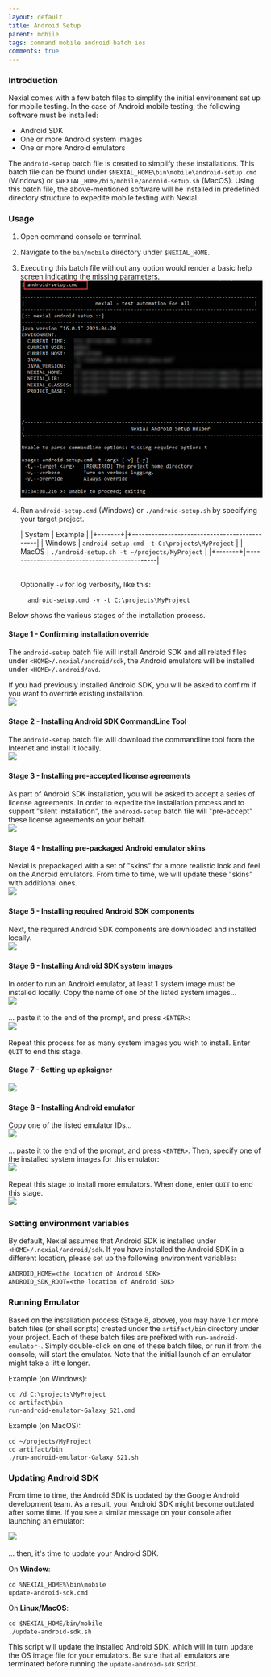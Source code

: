 ```yaml
---
layout: default
title: Android Setup
parent: mobile
tags: command mobile android batch ios
comments: true
---
```



### Introduction
Nexial comes with a few batch files to simplify the initial environment set up for mobile testing. In the case of 
Android mobile testing, the following software must be installed:
- Android SDK
- One or more Android system images
- One or more Android emulators

The `android-setup` batch file is created to simplify these installations. This batch file can be found under 
`$NEXIAL_HOME\bin\mobile\android-setup.cmd` (Windows) or `$NEXIAL_HOME/bin/mobile/android-setup.sh` (MacOS). Using this
batch file, the above-mentioned software will be installed in predefined directory structure to expedite mobile testing
with Nexial.


### Usage

1. Open command console or terminal.
2. Navigate to the `bin/mobile` directory under `$NEXIAL_HOME`.
3. Executing this batch file without any option would render a basic help screen indicating the missing parameters.
   ![](image/android-setup-01.png)
4. Run `android-setup.cmd` (Windows) or `./android-setup.sh` by specifying your target project.<br/>

   | System  | Example                                      |
   |+-------+|+---------------------------------------------|
   | Windows | `android-setup.cmd -t C:\projects\MyProject` |
   | MacOS   | `./android-setup.sh -t ~/projects/MyProject` |
   |+-------+|+---------------------------------------------|

   <br/>Optionally `-v` for log verbosity, like this:<br/>
   ```
	 android-setup.cmd -v -t C:\projects\MyProject
	 ```

Below shows the various stages of the installation process.


#### Stage 1 - Confirming installation override
The `android-setup` batch file will install Android SDK and all related files under `<HOME>/.nexial/android/sdk`, the
Android emulators will be installed under `<HOME>/.android/avd`.

If you had previously installed Android SDK, you will be asked to confirm if you want to override existing installation.
<br/>
![](image/android-setup-02.png)

#### Stage 2 - Installing Android SDK CommandLine Tool
The `android-setup` batch file will download the commandline tool from the Internet and install it locally.<br/>
![](image/android-setup-03.png)

#### Stage 3 - Installing pre-accepted license agreements
As part of Android SDK installation, you will be asked to accept a series of license agreements. In order to expedite
the installation process and to support "silent installation", the `android-setup` batch file will "pre-accept" these
license agreements on your behalf.<br/>
![](image/android-setup-04.png)

#### Stage 4 - Installing pre-packaged Android emulator skins
Nexial is prepackaged with a set of "skins" for a more realistic look and feel on the Android emulators. From time to
time, we will update these "skins" with additional ones.<br/>
![](image/android-setup-05.png)

#### Stage 5 - Installing required Android SDK components
Next, the required Android SDK components are downloaded and installed locally.<br/>
![](image/android-setup-06.png)

#### Stage 6 - Installing Android SDK system images
In order to run an Android emulator, at least 1 system image must be installed locally. Copy the name of one of the
listed system images...<br/>
![](image/android-setup-07.png)

... paste it to the end of the prompt, and press `<ENTER>`:<br/>
![](image/android-setup-08.png)

Repeat this process for as many system images you wish to install. Enter `QUIT` to end this stage.

#### Stage 7 - Setting up apksigner
![](image/android-setup-09.png)

#### Stage 8 - Installing Android emulator
Copy one of the listed emulator IDs... <br/>
![](image/android-setup-10.png)

... paste it to the end of the prompt, and press `<ENTER>`. Then, specify one of the installed system images for this
emulator:<br/>
![](image/android-setup-11.png)

Repeat this stage to install more emulators. When done, enter `QUIT` to end this stage.<br/>
![](image/android-setup-12.png)


### Setting environment variables
By default, Nexial assumes that Android SDK is installed under `<HOME>/.nexial/android/sdk`. If you have installed the
Android SDK in a different location, please set up the following environment variables:

```
ANDROID_HOME=<the location of Android SDK>
ANDROID_SDK_ROOT=<the location of Android SDK>
```


### Running Emulator
Based on the installation process (Stage 8, above), you may have 1 or more batch files (or shell scripts) created
under the `artifact/bin` directory under your project. Each of these batch files are prefixed with 
`run-android-emulator-`. Simply double-click on one of these batch files, or run it from the console, will start
the emulator. Note that the initial launch of an emulator might take a little longer.

Example (on Windows):
```
cd /d C:\projects\MyProject
cd artifact\bin
run-android-emulator-Galaxy_S21.cmd
```

Example (on MacOS):
```
cd ~/projects/MyProject
cd artifact/bin
./run-android-emulator-Galaxy_S21.sh
```


### Updating Android SDK
From time to time, the Android SDK is updated by the Google Android development team. As a result, your Android SDK
might become outdated after some time. If you see a similar message on your console after launching an emulator:

![](image/sdk_outdate_01.png)

... then, it's time to update your Android SDK.

On **Window**:
```
cd %NEXIAL_HOME%\bin\mobile
update-android-sdk.cmd
```

On **Linux/MacOS**:
```
cd $NEXIAL_HOME/bin/mobile
./update-android-sdk.sh
```

This script will update the installed Android SDK, which will in turn update the OS image file for your emulators. Be
sure that all emulators are terminated before running the `update-android-sdk` script.

